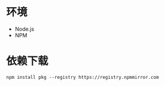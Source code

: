 # 环境

- Node.js
- NPM

# 依赖下载

```shell
npm install pkg --registry https://registry.npmmirror.com
```

